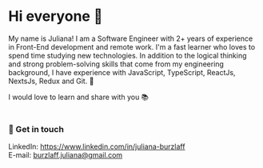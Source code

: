 # Hi everyone 👋

My name is Juliana! I am a Software Engineer with 2+ years of experience in Front-End development and remote work. I'm a fast learner who loves to spend time studying new technologies. In addition to the logical thinking and strong problem-solving skills that come from my engineering background, I have experience with JavaScript, TypeScript, ReactJs, NextsJs, Redux and Git. 🚀<br>

I would love to learn and share with you 📚<br><br>

### 💬 Get in touch
LinkedIn: https://www.linkedin.com/in/juliana-burzlaff <br>
E-mail: [burzlaff.juliana@gmail.com](mailto:burzlaff.juliana@gmail.com)

